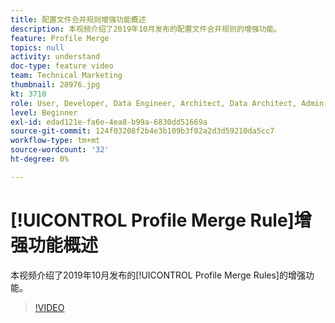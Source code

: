 ```yaml
---
title: 配置文件合并规则增强功能概述
description: 本视频介绍了2019年10月发布的配置文件合并规则的增强功能。
feature: Profile Merge
topics: null
activity: understand
doc-type: feature video
team: Technical Marketing
thumbnail: 28976.jpg
kt: 3710
role: User, Developer, Data Engineer, Architect, Data Architect, Admin, Leader
level: Beginner
exl-id: edad121e-fa6e-4ea8-b99a-6830dd51669a
source-git-commit: 124f03208f2b4e3b109b3f02a2d3d59210da5cc7
workflow-type: tm+mt
source-wordcount: '32'
ht-degree: 0%

---
```


# [!UICONTROL Profile Merge Rule]增强功能概述

本视频介绍了2019年10月发布的[!UICONTROL Profile Merge Rules]的增强功能。

>[!VIDEO](https://video.tv.adobe.com/v/28976/?quality=12)
